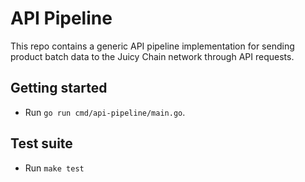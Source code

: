# API Pipeline

This repo contains a generic API pipeline implementation for sending product batch data to the Juicy Chain network through API requests.

## Getting started

- Run `go run cmd/api-pipeline/main.go`. 

## Test suite

- Run `make test`